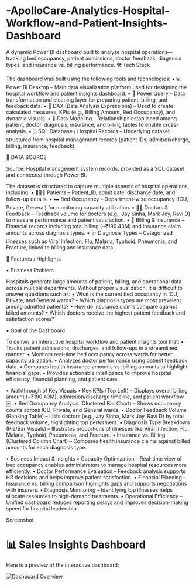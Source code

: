 # -ApolloCare-Analytics-Hospital-Workflow-and-Patient-Insights-Dashboard
A dynamic Power BI dashboard built to analyze hospital operations—tracking bed occupancy, patient admissions, doctor feedback, diagnosis types, and insurance vs. billing performance.
🛠️ Tech Stack

The dashboard was built using the following tools and technologies:
	•	📊 Power BI Desktop – Main data visualization platform used for designing the hospital workflow and patient insights dashboard.
	•	📂 Power Query – Data transformation and cleaning layer for preparing patient, billing, and feedback data.
	•	🧠 DAX (Data Analysis Expressions) – Used to create calculated measures, KPIs (e.g., Billing Amount, Bed Occupancy), and dynamic visuals.
	•	📝 Data Modeling – Relationships established among patient, doctor, diagnosis, insurance, and billing tables to enable cross-analysis.
	•	🗄️ SQL Database / Hospital Records – Underlying dataset structured from hospital management records (patient IDs, admit/discharge, billing, insurance, feedback).

 📂 DATA SOURCE

Source: Hospital management system records, provided as a SQL dataset and connected through Power BI.

The dataset is structured to capture multiple aspects of hospital operations, including:
	•	🧑‍🤝‍🧑 Patients – Patient_ID, admit date, discharge date, and follow-up details.
	•	🛏️ Bed Occupancy – Department-wise occupancy (ICU, Private, General) for monitoring capacity utilization.
	•	👨‍⚕️ Doctors & Feedback – Feedback volume for doctors (e.g., Jay Sinha, Mark Joy, Ravi D) to measure performance and patient satisfaction.
	•	🧾 Billing & Insurance – Financial records including total billing (~₹190.43M) and insurance claim amounts across diagnosis types.
	•	🩺 Diagnosis Types – Categorized illnesses such as Viral Infection, Flu, Malaria, Typhoid, Pneumonia, and Fracture, linked to billing and insurance data.

 🌟 Features / Highlights

• Business Problem

Hospitals generate large amounts of patient, billing, and operational data across multiple departments. Without proper visualization, it is difficult to answer questions such as:
	•	What is the current bed occupancy in ICU, Private, and General wards?
	•	Which diagnosis types are most prevalent among admitted patients?
	•	How do insurance claims compare against billed amounts?
	•	Which doctors receive the highest patient feedback and satisfaction scores?

• Goal of the Dashboard

To deliver an interactive hospital workflow and patient insights tool that:
	•	Tracks patient admissions, discharges, and follow-ups in a streamlined manner.
	•	Monitors real-time bed occupancy across wards for better capacity utilization.
	•	Analyzes doctor performance using patient feedback data.
	•	Compares health insurance amounts vs. billing amounts to highlight financial gaps.
	•	Provides actionable intelligence to improve hospital efficiency, financial planning, and patient care.

• Walkthrough of Key Visuals
	•	Key KPIs (Top Left) – Displays overall billing amount (~₹190.43M), admission/discharge timeline, and patient workflow ￼.
	•	Bed Occupancy Analysis (Clustered Bar Chart) – Shows occupancy counts across ICU, Private, and General wards.
	•	Doctor Feedback Volume (Ranking Table) – Lists doctors (e.g., Jay Sinha, Mark Joy, Ravi D) by total feedback volume, highlighting top performers.
	•	Diagnosis Type Breakdown (Pie/Bar Visuals) – Illustrates proportions of illnesses like Viral Infection, Flu, Malaria, Typhoid, Pneumonia, and Fracture.
	•	Insurance vs. Billing (Clustered Column Chart) – Compares health insurance claims against billed amounts for each diagnosis type.

• Business Impact & Insights
	•	Capacity Optimization – Real-time view of bed occupancy enables administrators to manage hospital resources more efficiently.
	•	Doctor Performance Evaluation – Feedback analysis supports HR decisions and helps improve patient satisfaction.
	•	Financial Planning – Insurance vs. billing comparison highlights gaps and supports negotiations with insurers.
	•	Diagnosis Monitoring – Identifying top illnesses helps allocate resources to high-demand treatments.
	•	Operational Efficiency – Unified dashboard reduces reporting delays and improves decision-making speed for hospital leadership.
 
   Screenshot
    

# 📊 Sales Insights Dashboard

Here is a preview of the interactive dashboard:

![Dashboard Overview](assets/dashboard_overview.png)
